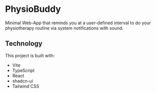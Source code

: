 # PhysioBuddy
Minimal Web-App that reminds you at a user-defined interval to do your physiotherapy routine via system notifications with sound.
## Technology

This project is built with:

- Vite
- TypeScript
- React
- shadcn-ui
- Tailwind CSS
